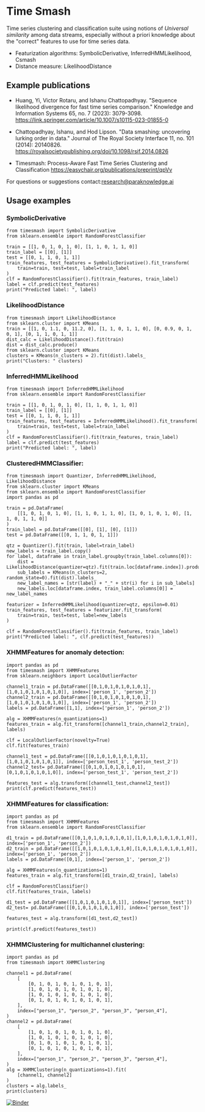# Time Smash

Time series clustering and classification suite using notions of *Universal similarity* among  data streams, especially without a priori knowledge about the "correct" features to use for time series data.

+ Featurization algorithms: SymbolicDerivative, InferredHMMLikelihood, Csmash
+ Distance measure: LikelihoodDistance

## Example publications


+ Huang, Yi, Victor Rotaru, and Ishanu Chattopadhyay. "Sequence likelihood divergence for fast time series comparison." Knowledge and Information Systems 65, no. 7 (2023): 3079-3098. https://link.springer.com/article/10.1007/s10115-023-01855-0

+ Chattopadhyay, Ishanu, and Hod Lipson. "Data smashing: uncovering lurking order in data." Journal of The Royal Society Interface 11, no. 101 (2014): 20140826.
https://royalsocietypublishing.org/doi/10.1098/rsif.2014.0826

+ Timesmash: Process-Aware Fast Time Series Clustering and Classification https://easychair.org/publications/preprint/qpVv


For questions or suggestions contact:research@paraknowledge.ai

##	Usage examples	
### SymbolicDerivative
	from timesmash import SymbolicDerivative
	from sklearn.ensemble import RandomForestClassifier

	train = [[1, 0, 1, 0, 1, 0], [1, 1, 0, 1, 1, 0]]
	train_label = [[0], [1]]
	test = [[0, 1, 1, 0, 1, 1]]
	train_features, test_features = SymbolicDerivative().fit_transform(
	    train=train, test=test, label=train_label
	)
	clf = RandomForestClassifier().fit(train_features, train_label)
	label = clf.predict(test_features)
	print("Predicted label: ", label)
	
###	LikelihoodDistance	
	from timesmash import LikelihoodDistance
	from sklearn.cluster import KMeans
	train = [[1, 0, 1.1, 0, 11.2, 0], [1, 1, 0, 1, 1, 0], [0, 0.9, 0, 1, 0, 1], [0, 1, 1, 0, 1, 1]]
	dist_calc = LikelihoodDistance().fit(train)
	dist = dist_calc.produce()
	from sklearn.cluster import KMeans
	clusters = KMeans(n_clusters = 2).fit(dist).labels_
	print("Clusters: " clusters)
	
###	InferredHMMLikelihood	
	from timesmash import InferredHMMLikelihood
	from sklearn.ensemble import RandomForestClassifier

	train = [[1, 0, 1, 0, 1, 0], [1, 1, 0, 1, 1, 0]]
	train_label = [[0], [1]]
	test = [[0, 1, 1, 0, 1, 1]]
	train_features, test_features = InferredHMMLikelihood().fit_transform(
	    train=train, test=test, label=train_label
	)
	clf = RandomForestClassifier().fit(train_features, train_label)
	label = clf.predict(test_features)
	print("Predicted label: ", label)

###	ClusteredHMMClassifier:	
	from timesmash import Quantizer, InferredHMMLikelihood, LikelihoodDistance
	from sklearn.cluster import KMeans
	from sklearn.ensemble import RandomForestClassifier
	import pandas as pd

	train = pd.DataFrame(
	    [[1, 0, 1, 0, 1, 0], [1, 1, 0, 1, 1, 0], [1, 0, 1, 0, 1, 0], [1, 1, 0, 1, 1, 0]]
	)
	train_label = pd.DataFrame([[0], [1], [0], [1]])
	test = pd.DataFrame([[0, 1, 1, 0, 1, 1]])

	qtz = Quantizer().fit(train, label=train_label)
	new_labels = train_label.copy()
	for label, dataframe in train_label.groupby(train_label.columns[0]):
	    dist = LikelihoodDistance(quantizer=qtz).fit(train.loc[dataframe.index]).produce()
	    sub_labels = KMeans(n_clusters=2, random_state=0).fit(dist).labels_
	    new_label_names = [str(label) + "_" + str(i) for i in sub_labels]
	    new_labels.loc[dataframe.index, train_label.columns[0]] = new_label_names

	featurizer = InferredHMMLikelihood(quantizer=qtz, epsilon=0.01)
	train_features, test_features = featurizer.fit_transform(
	    train=train, test=test, label=new_labels
	)

	clf = RandomForestClassifier().fit(train_features, train_label)
	print("Predicted label: ", clf.predict(test_features))

###	XHMMFeatures for anomaly detection:	
	import pandas as pd
	from timesmash import XHMMFeatures
	from sklearn.neighbors import LocalOutlierFactor

	channel1_train = pd.DataFrame([[0,1,0,1,0,1,0,1,0,1],[1,0,1,0,1,0,1,0,1,0]], index=['person_1', 'person_2'])
	channel2_train = pd.DataFrame([[0,1,0,1,0,1,0,1,0,1],[1,0,1,0,1,0,1,0,1,0]], index=['person_1', 'person_2'])
	labels = pd.DataFrame([1,1], index=['person_1', 'person_2'])
	    
	alg = XHMMFeatures(n_quantizations=1)
	features_train = alg.fit_transform([channel1_train,channel2_train], labels)
	    
	clf = LocalOutlierFactor(novelty=True)  
	clf.fit(features_train)
	        
	channel1_test = pd.DataFrame([[0,1,0,1,0,1,0,1,0,1],[1,0,1,0,1,0,1,0,1]], index=['person_test_1', 'person_test_2'])
	channel2_test= pd.DataFrame([[0,1,0,1,0,1,0,1,0,1],[0,1,0,1,0,1,0,1,0]], index=['person_test_1', 'person_test_2'])

	features_test = alg.transform([channel1_test,channel2_test])
	print(clf.predict(features_test))

###	XHMMFeatures for classification:	
	import pandas as pd
	from timesmash import XHMMFeatures
	from sklearn.ensemble import RandomForestClassifier

	d1_train = pd.DataFrame([[0,1,0,1,0,1,0,1,0,1],[1,0,1,0,1,0,1,0,1,0]], index=['person_1', 'person_2'])
	d2_train = pd.DataFrame([[1,0,1,0,1,0,1,0,1,0],[1,0,1,0,1,0,1,0,1,0]], index=['person_1', 'person_2'])
	labels = pd.DataFrame([0,1], index=['person_1', 'person_2'])
	    
	alg = XHMMFeatures(n_quantizations=1)
	features_train = alg.fit_transform([d1_train,d2_train], labels)
	    
	clf = RandomForestClassifier()  
	clf.fit(features_train, labels)
	        
	d1_test = pd.DataFrame([[1,0,1,0,1,0,1,0,1]], index=['person_test'])
	d2_test= pd.DataFrame([[0,1,0,1,0,1,0,1,0]], index=['person_test'])

	features_test = alg.transform([d1_test,d2_test])
	    
	print(clf.predict(features_test))

###	XHMMClustering for multichannel clustering:	
    import pandas as pd
    from timesmash import XHMMClustering

    channel1 = pd.DataFrame(
        [
            [0, 1, 0, 1, 0, 1, 0, 1, 0, 1],
            [1, 0, 1, 0, 1, 0, 1, 0, 1, 0],
            [1, 0, 1, 0, 1, 0, 1, 0, 1, 0],
            [0, 1, 0, 1, 0, 1, 0, 1, 0, 1],
        ],
        index=["person_1", "person_2", "person_3", "person_4"],
    )
    channel2 = pd.DataFrame(
        [
            [1, 0, 1, 0, 1, 0, 1, 0, 1, 0],
            [1, 0, 1, 0, 1, 0, 1, 0, 1, 0],
            [0, 1, 0, 1, 0, 1, 0, 1, 0, 1],
            [0, 1, 0, 1, 0, 1, 0, 1, 0, 1],
        ],
        index=["person_1", "person_2", "person_3", "person_4"],
    )
    alg = XHMMClustering(n_quantizations=1).fit(
        [channel1, channel2]
    )
    clusters = alg.labels_
    print(clusters)

	
[![Binder](https://mybinder.org/badge_logo.svg)](https://mybinder.org/v2/gh/zeroknowledgediscovery/timesmash/HEAD)

